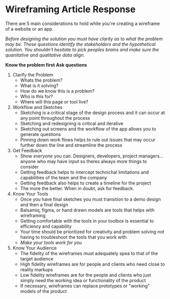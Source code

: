 # Wireframing Article Response 

There are 5 main considerations to hold while you're creating a wireframe of a website or an app.

*Before designing the solution you must have clarity as to what the problem may be. These questions identify the stakeholders and the hypothetical solution. You shouldn't hesitate to pick peoples brains and make sure the quanitative and qualitative data align.* 

**Know the problem first**
**Ask questions**

1. Clarify the Problem
    - Whats the problem?
    - What is it solving?
    - How do we know this is a problem?
    - Who is this for?
    - Where will this page or tool live?
2. Workflow and Sketches 
    - Sketching is a critical stage of the design process and it can occur at any point throughout the process 
    - Sketching and redesigning is critical and iterative 
    - Sketching out screens and the workflow of the app allows you to generate questions 
    - Pinning down work flows helps to rule out issues that may occur further down the line and streamline the process 
3. Get Feedback 
    - Show *everyone* you can. Designers, developers, project managers... anyone who may have input so theres always more things to consider 
    - Getting feedback helps to intercept technichal limitations and capabilities of the team and the company 
    - Getting feedback also helps to create a timeline for the project 
    - The more the better. When in doubt, ask for feedback. 
4. Know Your Tools 
    - Once you have final sketches you must transition to a demo design and then a final design
    - Balsamiq, figma, or hand drawn models are tools that helps with wireframing 
    - Getting comfortable with the tools in your toolbox is essential to efficiency and capability 
    - Your time should be prioritized for creativity and problem solving not having to troubleshoot the tools that you work with
    - *Make your tools work for you*
5. Know Your Audience 
    - The fidelity of the wireframes must adequately spea to that of the target audience 
    - High fidelity wireframes are for people and clients who need close to reality markups
    - Low fidelity wireframes are for the people and clients who just simply need the working idea or functionality of the product 
    - If necessary, wireframes can replace prototypes or "working" models of the product